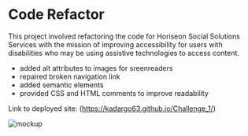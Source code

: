 # Code Refactor

This project involved refactoring the code for Horiseon Social Solutions Services with the mission of improving accessibility for users with disabilities who may be using assistive technologies to access content. 

- added alt attributes to images for sreenreaders
- repaired broken navigation link
- added semantic elements
- provided CSS and HTML comments to improve readability 

Link to deployed site: (https://kadargo63.github.io/Challenge_1/)

![mockup](https://user-images.githubusercontent.com/88639772/131229473-295e1fc2-6f96-4c05-ba6b-81c33093f3ba.png)
